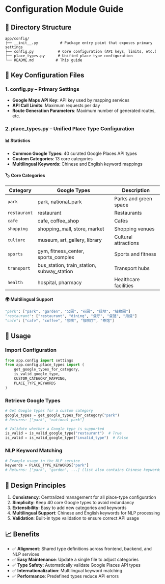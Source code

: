 # Configuration Module Guide

## 📁 Directory Structure

```
app/config/
├── __init__.py          # Package entry point that exposes primary settings
├── config.py           # Core configuration (API keys, limits, etc.)
├── place_types.py      # Unified place type configuration
└── README.md          # This guide
```

## 🔧 Key Configuration Files

### 1. config.py – Primary Settings
- **Google Maps API Key**: API key used by mapping services
- **API Call Limits**: Maximum requests per day
- **Route Generation Parameters**: Maximum number of generated routes, etc.

### 2. place_types.py – Unified Place Type Configuration

#### 📊 Statistics
- **Common Google Types**: 40 curated Google Places API types
- **Custom Categories**: 13 core categories
- **Multilingual Keywords**: Chinese and English keyword mappings

#### 🏷️ Core Categories

| Category     | Google Types                               | Description           |
| ------------ | ------------------------------------------ | --------------------- |
| `park`       | park, national_park                        | Parks and green space |
| `restaurant` | restaurant                                 | Restaurants           |
| `cafe`       | cafe, coffee_shop                          | Cafés                 |
| `shopping`   | shopping_mall, store, market               | Shopping venues       |
| `culture`    | museum, art_gallery, library               | Cultural attractions  |
| `sports`     | gym, fitness_center, sports_complex        | Sports and fitness    |
| `transport`  | bus_station, train_station, subway_station | Transport hubs        |
| `health`     | hospital, pharmacy                         | Healthcare facilities |

#### 🌍 Multilingual Support
```python
"park": ["park", "garden", "公园", "花园", "绿地", "植物园"]
"restaurant": ["restaurant", "dining", "餐厅", "餐馆", "用餐"]
"cafe": ["cafe", "coffee", "咖啡", "咖啡厅", "茶馆"]
```

## 🚀 Usage

### Import Configuration
```python
from app.config import settings
from app.config.place_types import (
    get_google_types_for_category,
    is_valid_google_type,
    CUSTOM_CATEGORY_MAPPING,
    PLACE_TYPE_KEYWORDS
)
```

### Retrieve Google Types
```python
# Get Google types for a custom category
google_types = get_google_types_for_category("park")
# Returns: ["park", "national_park"]

# Validate whether a Google type is supported
is_valid = is_valid_google_type("restaurant")  # True
is_valid = is_valid_google_type("invalid_type")  # False
```

### NLP Keyword Matching
```python
# Example usage in the NLP service
keywords = PLACE_TYPE_KEYWORDS["park"]
# Returns: ["park", "garden", ...] (list also contains Chinese keywords)
```

## 🎯 Design Principles

1. **Consistency**: Centralized management for all place-type configuration
2. **Simplicity**: Keep 40 core Google types to avoid redundancy
3. **Extensibility**: Easy to add new categories and keywords
4. **Multilingual Support**: Chinese and English keywords for NLP processing
5. **Validation**: Built-in type validation to ensure correct API usage

## 📈 Benefits

- ✅ **Alignment**: Shared type definitions across frontend, backend, and NLP services
- ✅ **Easy Maintenance**: Update a single file to adjust categories
- ✅ **Type Safety**: Automatically validate Google Places API types
- ✅ **Internationalization**: Multilingual keyword matching
- ✅ **Performance**: Predefined types reduce API errors
